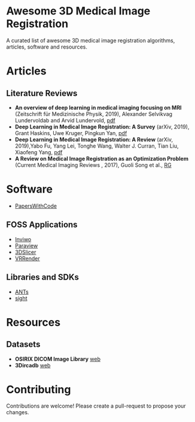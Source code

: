 # Awesome 3D Medical Image Registration

A curated list of awesome 3D medical image registration algorithms, articles, software and resources.


# Articles
## Literature Reviews
- **An overview of deep learning in medical imaging focusing on MRI** (Zeitschrift für Medizinische Physik, 2019), Alexander Selvikvag Lundervoldab and Arvid Lundervold, [pdf](https://reader.elsevier.com/reader/sd/pii/S0939388918301181?token=4D2C90115CF69B553B7979FD3FD2BDDF60776B9A39BD975DAA8AC703537A0399511177F5FBBFDB10674350C768C604B9)
- **Deep Learning in Medical Image Registration: A Survey** (arXiv, 2019), Grant Haskins, Uwe Kruger, Pingkun Yan, [pdf](https://arxiv.org/pdf/1903.02026.pdf)
- **Deep Learning in Medical Image Registration: A Review** (arXiv, 2019),Yabo Fu, Yang Lei, Tonghe Wang, Walter J. Curran, Tian Liu, Xiaofeng Yang, [pdf](https://arxiv.org/pdf/1912.12318.pdf)
- **A Review on Medical Image Registration as an Optimization Problem** (Current Medical Imaging Reviews , 2017), Guoli Song et al., [RG](https://www.researchgate.net/publication/318610110_A_Review_on_Medical_Image_Registration_as_an_Optimization_Problem)





# Software
- [PapersWithCode](https://paperswithcode.com/task/medical-image-registration/)
## FOSS Applications

- [Inviwo](https://inviwo.org/)
- [Paraview](https://www.paraview.org/)
- [3DSlicer](https://www.slicer.org/)
- [VRRender](https://packages.debian.org/sid/main/vrrender)

## Libraries and SDKs

- [ANTs](http://stnava.github.io/ANTs/)
- [sight](https://github.com/IRCAD-IHU/sight)

# Resources

## Datasets

- **OSIRIX DICOM Image Library** [web](https://www.osirix-viewer.com/resources/dicom-image-library/)
- **3Dircadb** [web](https://www.ircad.fr/research/3dircadb/)

# Contributing

Contributions are welcome! Please create a pull-request to propose your changes.
